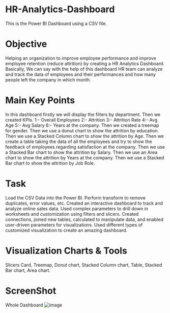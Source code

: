 # HR-Analytics-Dashboard

This is the Power BI Dashboard using a CSV file.

# Objective
Helping an organization to improve employee performance and improve employee retention (reduce attrition) by creating a HR Analytics Dashboard. Basically, We can say with the help of this dashboard HR team can analyze and track the data of employees and their performances and how many people left the company in which month.

# Main Key Points
In this dashboard firstly we will display the filters by department. Then we created KPIs. 1:- Overall Employees 2:- Attrition 3:- Attrition Rate 4:- Avg Age 5:- Avg Salary 6:- Years at the company. Then we created a treemap for gender. Then we use a donut chart to show the attrition by education. Then we use a Stacked Column chart to show the attrition by Age. Then we create a table taking the data of all the employees and try to show the feedback of employees regarding satisfaction at the company. Then we use a Stacked Bar chart to show the attrition by Salary. Then we use an Area chart to show the attrition by Years at the company. Then we use a Stacked Bar chart to show the attrition by Job Role.

# Task
Load the CSV Data into the Power BI. Perform transform to remove duplicates, error values, etc. Created an interactive dashboard to track and analyze online sales data. Used complex parameters to drill down in worksheets and customization using filters and slicers. Created connections, joined new tables, calculated to manipulate data, and enabled user-driven parameters for visualizations. Used different types of customized visualization to create an amazing dashboard.

# Visualization Charts & Tools
Slicers Card,
Treemap,
Donut chart,
Stacked Column chart,
Table,
Stacked Bar chart,
Area chart.

# ScreenShot
Whole Dashboard
![image](https://github.com/aania19/HR-Analytics-Dashboard/assets/170446058/25f146d3-f5e6-42ff-96c1-40eeb67f8168)






